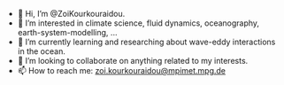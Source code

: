 - 👋 Hi, I’m @ZoiKourkouraidou.
- 👀 I’m interested in climate science, fluid dynamics, oceanography, earth-system-modelling, ...
- 🌱 I’m currently learning and researching about wave-eddy interactions in the ocean.
- 💞️ I’m looking to collaborate on anything related to my interests.
- 📫 How to reach me: zoi.kourkouraidou@mpimet.mpg.de

<!---
ZoiKourkouraidou/ZoiKourkouraidou is a ✨ special ✨ repository because its `README.md` (this file) appears on your GitHub profile.
You can click the Preview link to take a look at your changes.
--->

